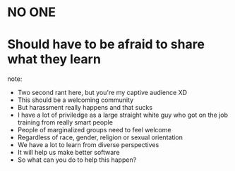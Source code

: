 # NO ONE
# Should have to be afraid to share what they learn

note:
- Two second rant here, but you're my captive audience XD
- This should be a welcoming community
- But harassment really happens and that sucks
- I have a lot of priviledge as a large straight white guy who got on the job training from really smart people
- People of marginalized groups need to feel welcome
- Regardless of race, gender, religion or sexual orientation
- We have a lot to learn from diverse perspectives
- It will help us make better software
- So what can you do to help this happen?